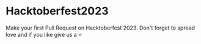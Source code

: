 # Hacktoberfest2023
Make your first Pull Request on Hacktoberfest 2023. Don't forget to spread love and if you like give us a ⭐️
